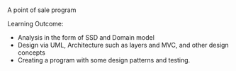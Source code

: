 #
A point of sale program

Learning Outcome:

- Analysis in the form of SSD and Domain model
- Design via UML, Architecture such as layers and MVC, and other design concepts
- Creating a program with some design patterns and testing.
